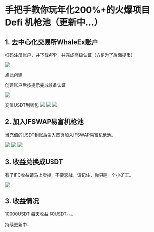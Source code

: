 # 手把手教你玩年化200%+的火爆项目Defi 机枪池（更新中...）

## 1. 去中心化交易所WhaleEx账户

扫码注册账户，并下载APP，并完成高级认证（方便为了后面提币）

![](https://oldkingclub.github.io/public_images/WhaleEx_ref.jpg)

[点此创建](https://ym.whaleex.com.cn/ym/dash/login?inviteCode=U-PVy)

创建账户后按提示完成设备认证

![](https://oldkingclub.github.io/public_images/WhaleEx_usdt_8.jpg)

充值USDT到钱包
![](https://oldkingclub.github.io/public_images/WhaleEx_usdt_1.jpg)
![](https://oldkingclub.github.io/public_images/WhaleEx_usdt_2.jpg)
![](https://oldkingclub.github.io/public_images/WhaleEx_usdt_3.jpg)

## 2. 加入IFSWAP易富机枪池

当充值的USDT到账后进入首页加入IFSWAP易富机枪池。

![](https://oldkingclub.github.io/public_images/WhaleEx_usdt_4.jpg)
![](https://oldkingclub.github.io/public_images/WhaleEx_usdt_5.jpg)
![](https://oldkingclub.github.io/public_images/WhaleEx_usdt_6.jpg)


## 3. 收益兑换成USDT

有了IFC收益请马上卖掉，不要恋战，请记住，你只是一个小矿工。

![](https://oldkingclub.github.io/public_images/WhaleEx_usdt_7.jpg)


## 3. 收益情况

10000USDT 每天收益 60USDT。。。

持续更新中...







